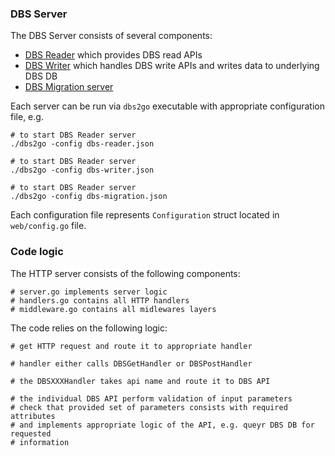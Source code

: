 ### DBS Server
The DBS Server consists of several components:

- [DBS Reader](DBSReader.md) which provides DBS read APIs
- [DBS Writer](DBSWriter.md) which handles DBS write APIs and writes data to underlying DBS DB
- [DBS Migration server](MigrationServer.md)

Each server can be run via `dbs2go` executable with appropriate configuration
file, e.g.

```
# to start DBS Reader server
./dbs2go -config dbs-reader.json

# to start DBS Reader server
./dbs2go -config dbs-writer.json

# to start DBS Reader server
./dbs2go -config dbs-migration.json
```
Each configuration file represents `Configuration` struct located in
`web/config.go` file.

### Code logic
The HTTP server consists of the following components:
```
# server.go implements server logic
# handlers.go contains all HTTP handlers
# middleware.go contains all midlewares layers
```
The code relies on the following logic:
```
# get HTTP request and route it to appropriate handler

# handler either calls DBSGetHandler or DBSPostHandler

# the DBSXXXHandler takes api name and route it to DBS API

# the individual DBS API perform validation of input parameters
# check that provided set of parameters consists with required attributes
# and implements appropriate logic of the API, e.g. queyr DBS DB for requested
# information
```
